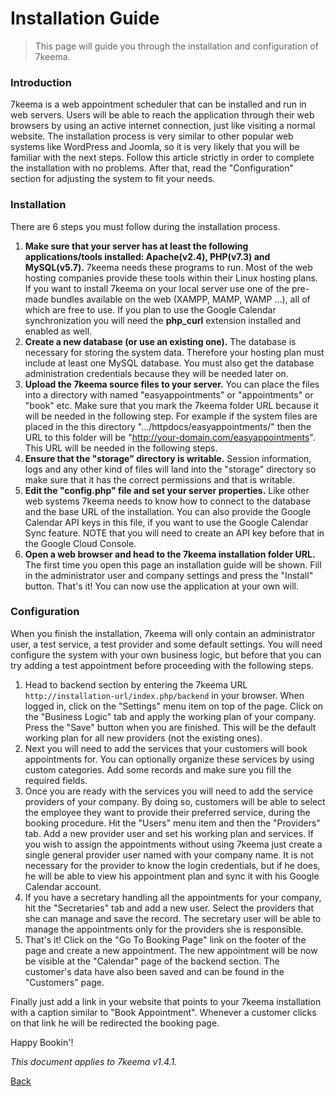 # Installation Guide

> This page will guide you through the installation and configuration of 7keema.

### Introduction
7keema is a web appointment scheduler that can be installed and run in web servers. Users will be able to reach the application through their web browsers by using an active internet connection, just like visiting a normal website. The installation process is very similar to other popular web systems like WordPress and Joomla, so it is very likely that you will be familiar with the next steps. Follow this article strictly in order to complete the installation with no problems. After that, read the "Configuration" section for adjusting the system to fit your needs.

### Installation
There are 6 steps you must follow during the installation process.

  1. **Make sure that your server has at least the following applications/tools installed: Apache(v2.4), PHP(v7.3) and MySQL(v5.7).** 7keema needs these programs to run. Most of the web hosting companies provide these tools within their Linux hosting plans. If you want to install 7keema on your local server use one of the pre-made bundles available on the web (XAMPP, MAMP, WAMP ...), all of which are free to use. If you plan to use the Google Calendar synchronization you will need the **php_curl** extension installed and enabled as well.
  2. **Create a new database (or use an existing one).** The database is necessary for storing the system data. Therefore your hosting plan must include at least one MySQL database. You must also get the database administration credentials because they will be needed later on.
  3. **Upload the 7keema source files to your server.** You can place the files into a directory with named "easyappointments" or "appointments" or "book" etc. Make sure that you mark the 7keema folder URL because it will be needed in the following step. For example if the system files are placed in the this directory ".../httpdocs/easyappointments/" then the URL to this folder will be "http://your-domain.com/easyappointments". This URL will be needed in the following steps.
  4. **Ensure that the "storage" directory is writable.** Session information, logs and any other kind of files will land into the "storage" directory so make sure that it has the correct permissions and that is writable. 
  5. **Edit the "config.php" file and set your server properties.** Like other web systems 7keema needs to know how to connect to the database and the base URL of the installation. You can also provide the Google Calendar API keys in this file, if you want to use the Google Calendar Sync feature. NOTE that you will need to create an API key before that in the Google Cloud Console.
  6. **Open a web browser and head to the 7keema installation folder URL.** The first time you open this page an installation guide will be shown. Fill in the administrator user and company settings and press the "Install" button. That's it! You can now use the application at your own will.


### Configuration
When you finish the installation, 7keema will only contain an administrator user, a test service, a test provider and some default settings. You will need configure the system with your own business logic, but before that you can try adding a test appointment before proceeding with the following steps.

  1. Head to backend section by entering the 7keema URL `http://installation-url/index.php/backend` in your browser. When logged in, click on the "Settings" menu item on top of the page. Click on the "Business Logic" tab and apply the working plan of your company. Press the "Save" button when you are finished. This will be the default working plan for all new providers (not the existing ones).
  2. Next you will need to add the services that your customers will book appointments for. You can optionally organize these services by using custom categories. Add some records and make sure you fill the required fields.
  3. Once you are ready with the services you will need to add the service providers of your company. By doing so, customers will be able to select the employee they want to provide their preferred service, during the booking procedure. Hit the "Users" menu item and then the "Providers" tab. Add a new provider user and set his working plan and services. If you wish to assign the appointments without using 7keema just create a single general provider user named with your company name. It is not necessary for the provider to know the login credentials, but if he does, he will be able to view his appointment plan and sync it with his Google Calendar account.
  4. If you have a secretary handling all the appointments for your company, hit the "Secretaries" tab and add a new user. Select the providers that she can manage and save the record. The secretary user will be able to manage the appointments only for the providers she is responsible.
  5. That's it! Click on the "Go To Booking Page" link on the footer of the page and create a new appointment. The new appointment will be now be visible at the "Calendar" page of the backend section. The customer's data have also been saved and can be found in the "Customers" page. 

Finally just add a link in your website that points to your 7keema installation with a caption similar to "Book Appointment". Whenever a customer clicks on that link he will be redirected the booking page.

Happy Bookin'!

*This document applies to 7keema v1.4.1.*

[Back](readme.md)
